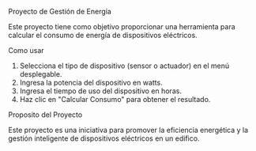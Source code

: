 Proyecto de Gestión de Energía

Este proyecto tiene como objetivo proporcionar una herramienta para calcular el consumo de energía de dispositivos eléctricos.

Como usar

1. Selecciona el tipo de dispositivo (sensor o actuador) en el menú desplegable.
2. Ingresa la potencia del dispositivo en watts.
3. Ingresa el tiempo de uso del dispositivo en horas.
4. Haz clic en "Calcular Consumo" para obtener el resultado.

Proposito del Proyecto

Este proyecto es una iniciativa para promover la eficiencia energética y la gestión inteligente de dispositivos eléctricos en un edifico.
